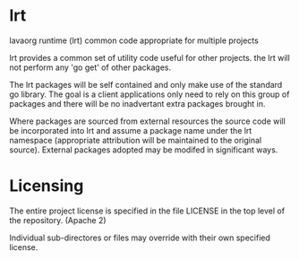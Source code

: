 # lrt
lavaorg runtime (lrt) common code appropriate for multiple projects

lrt provides a common set of utility code useful for other projects. the lrt will not perform any 'go get' of other packages.

The lrt packages will be self contained and only make use of the standard go library. The goal is a client applications only
need to rely on this group of packages and there will be no inadvertant extra packages brought in.

Where packages are sourced from external resources the source code will be incorporated into lrt and assume a package name
under the lrt namespace (appropriate attribution will be maintained to the original source). External packages adopted may
be modifed in significant ways.  

# Licensing
The entire project license is specified in the file LICENSE in the top level of the repository. (Apache 2)

Individual sub-directores or files may override with their own specified license.
